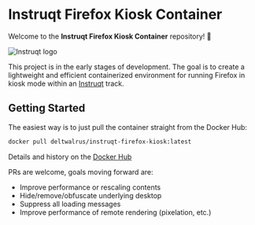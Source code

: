 # Instruqt Firefox Kiosk Container

Welcome to the **Instruqt Firefox Kiosk Container** repository! 🎉

![Instruqt logo](https://cdn.prod.website-files.com/630ca01fa9cb3c92ec13b5c3/636516792a3c828ff859d3a4_instruqt_logo.svg)

This project is in the early stages of development. The goal is to create a lightweight and efficient containerized environment for running Firefox in kiosk mode within an [Instruqt](https://www.instruqt.com) track. 

## Getting Started

The easiest way is to just pull the container straight from the Docker Hub:

```bash
docker pull deltwalrus/instruqt-firefox-kiosk:latest
```

Details and history on the [Docker Hub](https://hub.docker.com/repository/docker/deltwalrus/instruqt-firefox-kiosk)

PRs are welcome, goals moving forward are:
- Improve performance or rescaling contents
- Hide/remove/obfuscate underlying desktop
- Suppress all loading messages
- Improve performance of remote rendering (pixelation, etc.)
